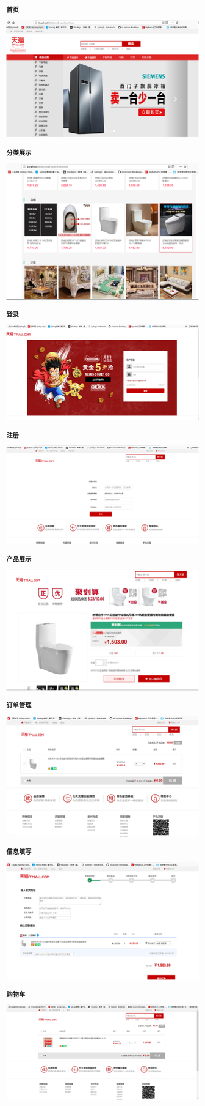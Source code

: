 ### 首页  
![](show/home.jpg)
### 分类展示  
![](show/category.png)
### 登录  
![](show/login.png)
### 注册  
![](show/reg.png)
### 产品展示  
![](show/product.png)
### 订单管理  
![](show/allorder.png)
### 信息填写  
![](show/message.png)
### 购物车  
![](show/car.png)
